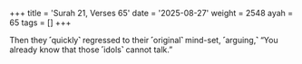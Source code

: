 +++
title = 'Surah 21, Verses 65'
date = '2025-08-27'
weight = 2548
ayah = 65
tags = []
+++

Then they ˹quickly˺ regressed to their ˹original˺ mind-set, ˹arguing,˺ “You already know that those ˹idols˺ cannot talk.”